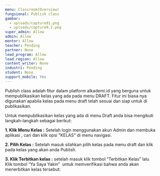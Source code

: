 ```yaml
---
menu: Classroom(Overview)
fungsional: Publish class
gambar:
  - uploads/capture91.png
  - uploads/capture9.2.png
super_admin: Allow
admin: Allow
mentor: Allow
teacher: Pending
partner: None
lead_program: Allow
lead_region: Allow
content_writer: None
industri: Pending
student: None
support_mobile: Yes
---
```

Publish class adalah fitur dalam platform alkademi.id yang berguna untuk mempublikasikan kelas yang ada pada menu DRAFT. Fitur ini biasa nya digunakan apabila kelas pada menu draft telah sesuai dan siap untuk di publikasikan.

Untuk mempublikasikan kelas yang ada di menu Draft anda bisa mengikuti langkah-langkah sebagai berikut:

**1.﻿ Klik Menu Kelas :** Setelah login menggunakan akun Admin dan membuka aplikasi , cari dan klik opsi "KELAS" di menu navigasi.

**2﻿. Pilih Kelas :** Setelah masuk silahkan pilih kelas pada menu draft dan klik pada kelas yang akan anda Publish. 

**3. Klik Terbitkan kelas :** setelah masuk klik tombol “Terbitkan Kelas” lalu Klik tombol “Ya Saya Yakin”  untuk memverifikasi bahwa anda akan menerbitkan kelas tersebut: